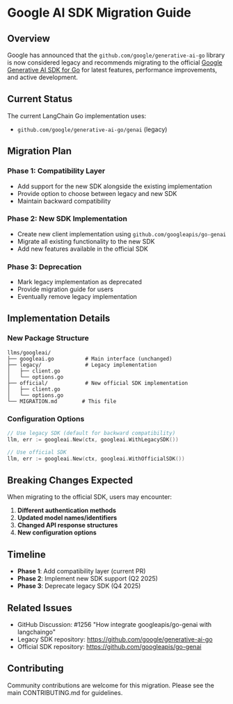 # Google AI SDK Migration Guide

## Overview

Google has announced that the `github.com/google/generative-ai-go` library is now considered legacy and recommends migrating to the official [Google Generative AI SDK for Go](https://github.com/googleapis/go-genai) for latest features, performance improvements, and active development.

## Current Status

The current LangChain Go implementation uses:
- `github.com/google/generative-ai-go/genai` (legacy)

## Migration Plan

### Phase 1: Compatibility Layer
- Add support for the new SDK alongside the existing implementation
- Provide option to choose between legacy and new SDK
- Maintain backward compatibility

### Phase 2: New SDK Implementation  
- Create new client implementation using `github.com/googleapis/go-genai`
- Migrate all existing functionality to the new SDK
- Add new features available in the official SDK

### Phase 3: Deprecation
- Mark legacy implementation as deprecated
- Provide migration guide for users
- Eventually remove legacy implementation

## Implementation Details

### New Package Structure
```
llms/googleai/
├── googleai.go          # Main interface (unchanged)
├── legacy/              # Legacy implementation
│   ├── client.go
│   └── options.go
├── official/            # New official SDK implementation
│   ├── client.go
│   └── options.go
└── MIGRATION.md        # This file
```

### Configuration Options
```go
// Use legacy SDK (default for backward compatibility)
llm, err := googleai.New(ctx, googleai.WithLegacySDK())

// Use official SDK
llm, err := googleai.New(ctx, googleai.WithOfficialSDK())
```

## Breaking Changes Expected

When migrating to the official SDK, users may encounter:

1. **Different authentication methods**
2. **Updated model names/identifiers**
3. **Changed API response structures**
4. **New configuration options**

## Timeline

- **Phase 1**: Add compatibility layer (current PR)
- **Phase 2**: Implement new SDK support (Q2 2025)
- **Phase 3**: Deprecate legacy SDK (Q4 2025)

## Related Issues

- GitHub Discussion: #1256 "How integrate googleapis/go-genai with langchaingo"
- Legacy SDK repository: https://github.com/google/generative-ai-go
- Official SDK repository: https://github.com/googleapis/go-genai

## Contributing

Community contributions are welcome for this migration. Please see the main CONTRIBUTING.md for guidelines.